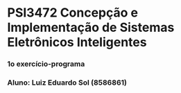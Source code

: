 # PSI3472 Concepção e Implementação de Sistemas Eletrônicos Inteligentes
### 1o exercício-programa
### Aluno: Luiz Eduardo Sol (8586861)


